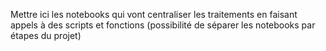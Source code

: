 Mettre ici les notebooks qui vont centraliser les traitements en faisant appels à des scripts et fonctions (possibilité de séparer les notebooks par étapes du projet)
